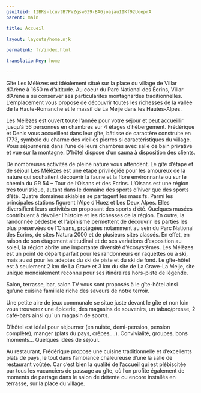 ```yaml
---
gsuiteid: 1IBRs-lcuvtB7PVZgsw039-BAGjoajauIIKf92UoeprA
parent: main

title: Accueil

layout: layouts/home.njk

permalink: fr/index.html

translationKey: home

---
```


Gîte Les Mélèzes est idéalement situé sur la place du village de Villar d’Arène à 1650 m d’altitude. Au coeur du Parc National des Écrins, Villar d’Arène a su conserver ses particularités montagnardes traditionnelles. L’emplacement vous propose de découvrir toutes les richesses de la vallée de la Haute-Romanche et le massif de La Meije dans les Hautes-Alpes.

Les Mélèzes est ouvert toute l’année pour votre séjour et peut accueillir jusqu’à 56 personnes en chambres sur 4 étages d’hébergement. Frédérique et Denis vous accueillent dans leur gîte, bâtisse de caractère construite en 1773, symbole du charme des vieilles pierres si caractéristiques du village. Vous séjournerez dans l’une de leurs chambres avec salle de bain privative et vue sur la montagne. D’hôtel dispose d’un sauna à disposition des clients.

De nombreuses activités de pleine nature vous attendent. Le gîte d’étape et de séjour Les Mélèzes est une étape privilégiée pour les amoureux de la nature qui souhaitent découvrir la faune et la flore environnante ou sur le chemin du GR 54 – Tour de l’Oisans et des Ecrins. L’Oisans est une région très touristique, autant dans le domaine des sports d’hiver que des sports d’été. Quatre domaines skiables se partagent les massifs. Parmi les principales stations figurent l’Alpe d’Huez et Les Deux Alpes. Elles diversifient leurs activités en proposant des sports d’été. Quelques musées contribuent à dévoiler l’histoire et les richesses de la région. En outre, la randonnée pédestre et l’alpinisme permettent de découvrir les parties les plus préservées de l’Oisans, protégées notamment au sein du Parc National des Écrins, de sites Natura 2000 et de plusieurs sites classés. En effet, en raison de son étagement altitudinal et de ses variations d’exposition au soleil, la région abrite une importante diversité d’écosystèmes. Les Mélèzes est un point de départ parfait pour les randonneurs en raquettes ou à ski, mais aussi pour les adeptes du ski de piste et du ski de fond. Le gîte-hôtel est à seulement 2 km de La Grave et 3 km du site de La Grave-La Meije, site unique mondialement reconnu pour ses itinéraires hors-piste de légende.

Salon, terrasse, bar, salon TV vous sont proposés à le gîte-hôtel ainsi qu’une cuisine familiale riche des saveurs de notre terroir.

Une petite aire de jeux communale se situe juste devant le gîte et non loin vous trouverez une épicerie, des magasins de souvenirs, un tabac/presse, 2 café-bars ainsi qu’ un magasin de sports.

D’hôtel est idéal pour séjourner (en nuitée, demi-pension, pension complète), manger (plats du pays, crêpes,…). Convivialité, groupes, bons moments… Quelques idées de séjour.

Au restaurant, Frédérique propose une cuisine traditionnelle et d’excellents plats de pays, le tout dans l’ambiance chaleureuse d’une la salle de restaurant voûtée. Car c’est bien la qualité de l’accueil qui est plébiscitée par tous les vacanciers de passage au gîte, où l’on profite également de moments de partage dans le salon de détente ou encore installés en terrasse, sur la place du village.

